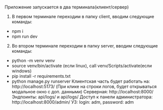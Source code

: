 Приложение запускается в два терминала(клиент/сервер)
1. В первом терминале переходим в папку client, вводим следующие команды:
 - npm i
 - npm run dev
2. Во втором терминале переходим в папку server, вводим следующие команды:
 - python -m venv venv
 - source venv/bin/activate (если linux), call venv/Scripts/activate(если windows)
 - pip install -r requirements.txt
 - python manage.py runserver
Клиентская часть будет работать на: http://localhost:5173/ (При клике на строки логов, будет открываться модальное окно с доп. данными)
Серверная: http://localhost:8000/
Эндпоинты: api/logs/ и api/logs/<id>
Доступ к панели администратора: http://localhost:8000/admin/
УЗ: login: adm, password: adm
